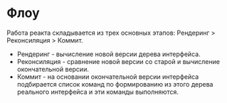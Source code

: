 # Флоу

Работа реакта складывается из трех основных этапов: Рендеринг > Реконсиляция > Коммит.

* Рендеринг - вычисление новой версии дерева интерфейса.
* Реконсиляция - сравнение новой версии со старой и вычисление окончательной версии.
* Коммит - на основании окончательной версии интерфейса подбирается список команд по формированию из этого дерева реального интерфейса и эти команды выполняются.
